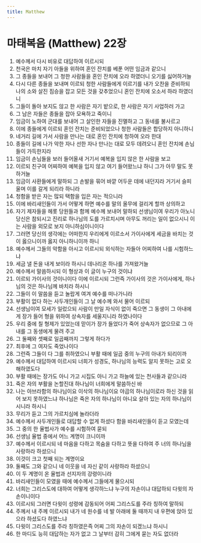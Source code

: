 ```yaml
---
title: Matthew
---
```


# 마태복음 (Matthew) 22장
1. 예수께서 다시 비유로 대답하여 이르시되
1. 천국은 마치 자기 아들을 위하여 혼인 잔치를 베푼 어떤 임금과 같으니
1. 그 종들을 보내어 그 청한 사람들을 혼인 잔치에 오라 하였더니 오기를 싫어하거늘
1. 다시 다른 종들을 보내며 이르되 청한 사람들에게 이르기를 내가 오찬을 준비하되 나의 소와 살진 짐승을 잡고 모든 것을 갖추었으니 혼인 잔치에 오소서 하라 하였더니
1. 그들이 돌아 보지도 않고 한 사람은 자기 밭으로, 한 사람은 자기 사업하러 가고
1. 그 남은 자들은 종들을 잡아 모욕하고 죽이니
1. 임금이 노하여 군대를 보내어 그 살인한 자들을 진멸하고 그 동네를 불사르고
1. 이에 종들에게 이르되 혼인 잔치는 준비되었으나 청한 사람들은 합당하지 아니하니
1. 네거리 길에 가서 사람을 만나는 대로 혼인 잔치에 청하여 오라 한대
1. 종들이 길에 나가 악한 자나 선한 자나 만나는 대로 모두 데려오니 혼인 잔치에 손님들이 가득한지라
1. 임금이 손님들을 보러 들어올새 거기서 예복을 입지 않은 한 사람을 보고
1. 이르되 친구여 어찌하여 예복을 입지 않고 여기 들어왔느냐 하니 그가 아무 말도 못하거늘
1. 임금이 사환들에게 말하되 그 손발을 묶어 바깥 어두운 데에 내던지라 거기서 슬피 울며 이를 갈게 되리라 하니라
1. 청함을 받은 자는 많되 택함을 입은 자는 적으니라
1. 이에 바리새인들이 가서 어떻게 하면 예수를 말의 올무에 걸리게 할까 상의하고
1. 자기 제자들을 헤롯 당원들과 함께 예수께 보내어 말하되 선생님이여 우리가 아노니 당신은 참되시고 진리로 하나님의 도를 가르치시며 아무도 꺼리는 일이 없으시니 이는 사람을 외모로 보지 아니하심이니이다
1. 그러면 당신의 생각에는 어떠한지 우리에게 이르소서 가이사에게 세금을 바치는 것이 옳으니이까 옳지 아니하니이까 하니
1. 예수께서 그들의 악함을 아시고 이르시되 외식하는 자들아 어찌하여 나를 시험하느냐
1. 세금 낼 돈을 내게 보이라 하시니 데나리온 하나를 가져왔거늘
1. 예수께서 말씀하시되 이 형상과 이 글이 누구의 것이냐
1. 이르되 가이사의 것이니이다 이에 이르시되 그런즉 가이사의 것은 가이사에게, 하나님의 것은 하나님께 바치라 하시니
1. 그들이 이 말씀을 듣고 놀랍게 여겨 예수를 떠나가니라
1. 부활이 없다 하는 사두개인들이 그 날 예수께 와서 물어 이르되
1. 선생님이여 모세가 일렀으되 사람이 만일 자식이 없이 죽으면 그 동생이 그 아내에게 장가 들어 형을 위하여 상속자를 세울지니라 하였나이다
1. 우리 중에 칠 형제가 있었는데 맏이가 장가 들었다가 죽어 상속자가 없으므로 그 아내를 그 동생에게 물려 주고
1. 그 둘째와 셋째로 일곱째까지 그렇게 하다가
1. 최후에 그 여자도 죽었나이다
1. 그런즉 그들이 다 그를 취하였으니 부활 때에 일곱 중의 누구의 아내가 되리이까
1. 예수께서 대답하여 이르시되 너희가 성경도, 하나님의 능력도 알지 못하는 고로 오해하였도다
1. 부활 때에는 장가도 아니 가고 시집도 아니 가고 하늘에 있는 천사들과 같으니라
1. 죽은 자의 부활을 논할진대 하나님이 너희에게 말씀하신 바
1. 나는 아브라함의 하나님이요 이삭의 하나님이요 야곱의 하나님이로라 하신 것을 읽어 보지 못하였느냐 하나님은 죽은 자의 하나님이 아니요 살아 있는 자의 하나님이시니라 하시니
1. 무리가 듣고 그의 가르치심에 놀라더라
1. 예수께서 사두개인들로 대답할 수 없게 하셨다 함을 바리새인들이 듣고 모였는데
1. 그 중의 한 율법사가 예수를 시험하여 묻되
1. 선생님 율법 중에서 어느 계명이 크니이까
1. 예수께서 이르시되 네 마음을 다하고 목숨을 다하고 뜻을 다하여 주 너의 하나님을 사랑하라 하셨으니
1. 이것이 크고 첫째 되는 계명이요
1. 둘째도 그와 같으니 네 이웃을 네 자신 같이 사랑하라 하셨으니
1. 이 두 계명이 온 율법과 선지자의 강령이니라
1. 바리새인들이 모였을 때에 예수께서 그들에게 물으시되
1. 너희는 그리스도에 대하여 어떻게 생각하느냐 누구의 자손이냐 대답하되 다윗의 자손이니이다
1. 이르시되 그러면 다윗이 성령에 감동되어 어찌 그리스도를 주라 칭하여 말하되
1. 주께서 내 주께 이르시되 내가 네 원수를 네 발 아래에 둘 때까지 내 우편에 앉아 있으라 하셨도다 하였느냐
1. 다윗이 그리스도를 주라 칭하였은즉 어찌 그의 자손이 되겠느냐 하시니
1. 한 마디도 능히 대답하는 자가 없고 그 날부터 감히 그에게 묻는 자도 없더라
